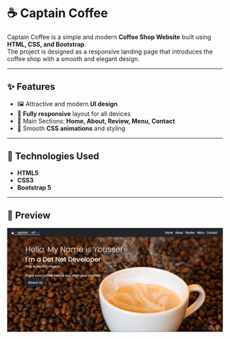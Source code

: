 # ☕ Captain Coffee

Captain Coffee is a simple and modern **Coffee Shop Website** built using **HTML, CSS, and Bootstrap**.  
The project is designed as a responsive landing page that introduces the coffee shop with a smooth and elegant design.

---

## ✨ Features
- 🖼️ Attractive and modern **UI design**  
- 📱 **Fully responsive** layout for all devices  
- 📌 Main Sections: **Home, About, Review, Menu, Contact**  
- 🌟 Smooth **CSS animations** and styling  

---

## 🔧 Technologies Used
- **HTML5**
- **CSS3**
- **Bootstrap 5**

---
## 📸 Preview
![Preview](./images/preview.png)
